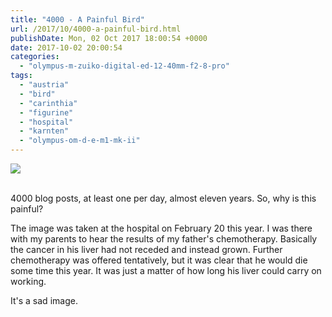```yaml
---
title: "4000 - A Painful Bird"
url: /2017/10/4000-a-painful-bird.html
publishDate: Mon, 02 Oct 2017 18:00:54 +0000
date: 2017-10-02 20:00:54
categories: 
  - "olympus-m-zuiko-digital-ed-12-40mm-f2-8-pro"
tags: 
  - "austria"
  - "bird"
  - "carinthia"
  - "figurine"
  - "hospital"
  - "karnten"
  - "olympus-om-d-e-m1-mk-ii"
---
```

<div class="container">
<div class="center"><a target="_blank" href="https://d25zfm9zpd7gm5.cloudfront.net/1200x1200/2017/20170220_125053_DxO_lr.jpg"><img class="webfeedsFeaturedVisual" src="https://d25zfm9zpd7gm5.cloudfront.net/0600x0600/2017/20170220_125053_DxO_lr.jpg" /></a></div>
</div>
<br />

4000 blog posts, at least one per day, almost eleven years. So, why is this painful?

The image was taken at the hospital on February 20 this year. I was there with my parents to hear the results of my father's chemotherapy. Basically the cancer in his liver had not receded and instead grown. Further chemotherapy was offered tentatively, but it was clear that he would die some time this year. It was just a matter of how long his liver could carry on working.

It's a sad image.
